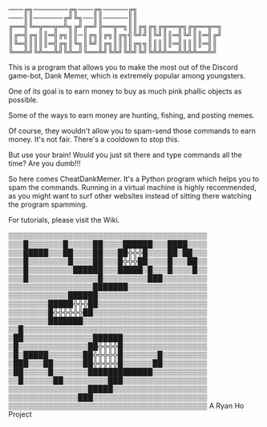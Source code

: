 ───╔╗───────╔╗───╔╗─────╔╗
───║║──────╔╝╚╗──║║─────║║
╔══╣╚═╦══╦═╩╗╔╝╔═╝╠══╦═╗║║╔╗╔╗╔╦══╦╗╔╦══╦═╗
║╔═╣╔╗║║═╣╔╗║║─║╔╗║╔╗║╔╗╣╚╝╝║╚╝║║═╣╚╝║║═╣╔╝
║╚═╣║║║║═╣╔╗║╚╗║╚╝║╔╗║║║║╔╗╗║║║║║═╣║║║║═╣║
╚══╩╝╚╩══╩╝╚╩═╝╚══╩╝╚╩╝╚╩╝╚╝╚╩╩╩══╩╩╩╩══╩╝

This is a program that allows you to make the most out of the Discord game-bot, Dank Memer, which is extremely popular among youngsters.

One of its goal is to earn money to buy as much pink phallic objects as possible.

Some of the ways to earn money are hunting, fishing, and posting memes.

Of course, they wouldn't allow you to spam-send those commands to earn money. It's not fair. There's a cooldown to stop this.

But use your brain! Would you just sit there and type commands all the time? Are you dumb!!!

So here comes CheatDankMemer. It's a Python program which helps you to spam the commands. Running in a virtual machine is highly recommended, as you might want to surf other websites instead of sitting there watching the program spamming.

For tutorials, please visit the Wiki.

▒▒▒▒▒▒▒▒▒▒▒▒▒▒▒▒▒▒▒▒▒▒▒▒▒▒▒▒▒▒▒▒▒▒▒▒▒▒▒▒
▒▒▒█▒▒▒▒▒▒▒█▒▒▒▒▒██▒▒▒▒██████▒▒▒████▒▒▒▒
▒▒▒█████▒▒▒██▒▒▒▒██▒▒▒██╬╬╬█▒▒▒▒██▒██▒▒▒
▒▒▒█▒▒▒▒▒▒▒▒█▒▒▒▒██▒▒▒█╬╬╬██▒▒▒▒█▒▒▒██▒▒
▒▒▒█▒▒▒▒▒▒▒▒▒██████▒▒▒█████▒█▒▒▒█▒▒▒▒█▒▒
▒▒▒█▒▒▒▒▒▒▒▒▒▒▒▒▒▒█▒▒▒▒▒▒▒▒▒███▒▒▒▒▒▒▒▒▒
▒▒▒▒▒▒▒▒▒▒▒▒▒▒▒▒▒███████▒▒▒▒▒▒▒▒▒▒▒▒▒▒▒▒
▒▒▒▒▒▒▒▒▒▒▒▒██████▒▒▒▒▒▒▒▒▒▒▒▒▒▒▒▒▒▒▒▒▒▒
▒▒▒▒▒▒▒▒█████╬╬╬██▒▒▒▒▒▒▒▒▒▒▒▒▒▒▒▒▒▒▒▒▒▒
▒▒▒▒▒▒▒▒█╬╬╬╬╬╬██▒▒▒▒▒▒▒▒▒▒▒▒▒▒▒▒▒▒▒▒▒▒▒
▒▒▒▒▒▒▒▒███████▒▒▒▒▒▒▒▒▒▒▒▒▒▒▒▒▒▒▒▒▒▒▒▒▒
▒▒█▒▒▒▒▒▒▒▒▒▒▒▒▒▒▒▒▒▒▒▒▒▒▒▒▒▒▒▒▒▒▒▒▒▒▒▒▒
▒██▒▒▒▒▒▒▒▒▒▒▒▒▒▒██████▒▒▒▒▒▒▒▒▒▒▒▒▒▒▒▒▒
▒█▒▒▒▒▒▒▒▒▒▒▒▒▒▒██╬╬╬╬█▒▒▒▒▒▒▒▒▒▒▒▒▒▒▒▒▒
▒█▒█████▒▒▒▒▒▒▒██╬╬╬╬╬█▒▒▒▒▒▒▒█▒▒▒▒▒▒▒▒▒
▒███▒▒▒██▒▒▒▒▒▒██╬╬╬╬╬█▒▒▒▒▒▒██▒▒▒▒▒▒▒▒▒
▒██▒▒▒▒▒█▒▒▒▒▒▒▒█████████████▒▒▒▒▒▒▒▒▒▒▒
▒▒█▒▒▒▒▒▒██▒▒▒▒▒▒▒▒▒███▒▒▒▒▒▒▒▒▒▒▒▒▒▒▒▒▒
▒▒▒▒▒▒▒▒▒▒▒▒▒▒▒▒█████▒▒▒▒▒▒▒▒▒▒▒▒▒▒▒▒▒▒▒
▒▒▒▒▒▒▒▒▒▒▒▒▒▒███▒▒▒▒▒▒▒▒▒▒▒▒▒▒▒▒▒▒▒▒▒▒▒
▒▒▒▒▒▒▒▒▒▒▒▒▒▒▒▒▒▒▒▒▒▒▒▒▒▒▒▒▒▒▒▒▒▒▒▒▒▒▒▒
A Ryan Ho Project
